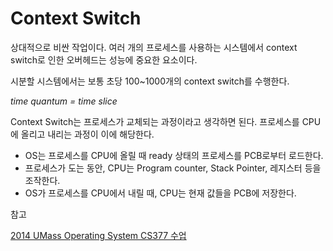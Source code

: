 # Context Switch

상대적으로 비싼 작업이다. 여러 개의 프로세스를 사용하는 시스템에서 context switch로 인한 오버헤드는 성능에 중요한 요소이다.

시분할 시스템에서는 보통 초당 100~1000개의 context switch를 수행한다.

*time quantum = time slice*

Context Switch는 프로세스가 교체되는 과정이라고 생각하면 된다. 프로세스를 CPU에 올리고 내리는 과정이 이에 해당한다.

- OS는 프로세스를 CPU에 올릴 때 ready 상태의 프로세스를 PCB로부터 로드한다.
- 프로세스가 도는 동안, CPU는 Program counter, Stack Pointer, 레지스터 등을 조작한다.
- OS가 프로세스를 CPU에서 내릴 때, CPU는 현재 값들을 PCB에 저장한다.

참고

[2014 UMass Operating System CS377 수업](https://www.youtube.com/playlist?list=PLacuG5pysFbDQU8kKxbUh4K5c1iL5_k7k)